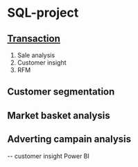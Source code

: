 # SQL-project

## [Transaction](Transaction)
1. Sale analysis
2. Customer insight
3. RFM

## Customer segmentation

## Market basket analysis

## Adverting campain analysis


--
customer insight
Power BI
